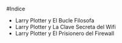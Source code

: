 #Indice

* Larry Plotter y El Bucle Filosofa
* Larry Plotter y La Clave Secreta del Wifi
* Larry Plotter y El Prisionero del Firewall